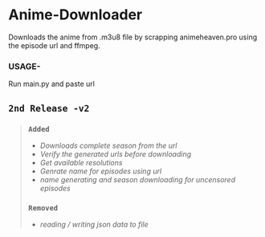 # Anime-Downloader

Downloads the anime from .m3u8 file by scrapping animeheaven.pro using the episode url and ffmpeg.

### USAGE-

Run main.py and paste url

## `2nd Release -v2`
> ### `Added`
> - *Downloads complete season from the url*
> - *Verify the generated urls before downloading*
> - *Get available resolutions*
> - *Genrate name for episodes using url*
> - *name generating and season downloading for uncensored episodes*
> ### `Removed`
> - *reading / writing json data to file*
